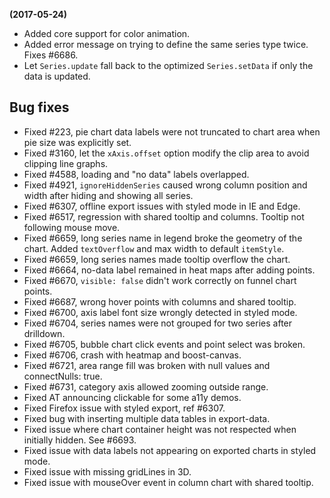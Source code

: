 **(2017-05-24)**
        
- Added core support for color animation.
- Added error message on trying to define the same series type twice. Fixes #6686.
- Let `Series.update` fall back to the optimized `Series.setData` if only the data is updated.

## Bug fixes 
- Fixed #223, pie chart data labels were not truncated to chart area when pie size was explicitly set.
- Fixed #3160, let the `xAxis.offset` option modify the clip area to avoid clipping line graphs.
- Fixed #4588, loading and "no data" labels overlapped.
- Fixed #4921, `ignoreHiddenSeries` caused wrong column position and width after hiding and showing all series.
- Fixed #6307, offline export issues with styled mode in IE and Edge.
- Fixed #6517, regression with shared tooltip and columns. Tooltip not following mouse move.
- Fixed #6659, long series name in legend broke the geometry of the chart. Added `textOverflow` and max width to default `itemStyle`.
- Fixed #6659, long series names made tooltip overflow the chart.
- Fixed #6664, no-data label remained in heat maps after adding points.
- Fixed #6670, `visible: false` didn't work correctly on funnel chart points.
- Fixed #6687, wrong hover points with columns and shared tooltip.
- Fixed #6700, axis label font size wrongly detected in styled mode.
- Fixed #6704, series names were not grouped for two series after drilldown.
- Fixed #6705, bubble chart click events and point select was broken.
- Fixed #6706, crash with heatmap and boost-canvas.
- Fixed #6721, area range fill was broken with null values and connectNulls: true.
- Fixed #6731, category axis allowed zooming outside range.
- Fixed AT announcing clickable for some a11y demos.
- Fixed Firefox issue with styled export, ref #6307.
- Fixed bug with inserting multiple data tables in export-data.
- Fixed issue where chart container height was not respected when initially hidden. See #6693.
- Fixed issue with data labels not appearing on exported charts in styled mode.
- Fixed issue with missing gridLines in 3D.
- Fixed issue with mouseOver event in column chart with shared tooltip.